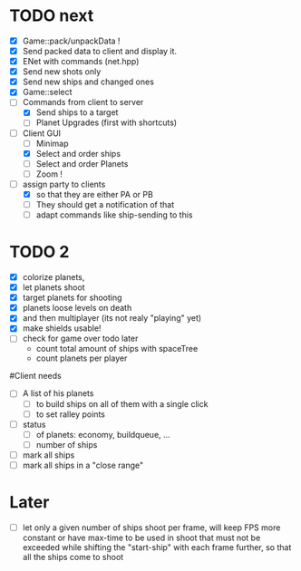 # TODO next
- [x] Game::pack/unpackData !
- [x] Send packed data to client and display it. 
- [x] ENet with commands (net.hpp)
- [x] Send new shots only
- [x] Send new ships and changed ones
- [x] Game::select
- [ ] Commands from client to server
  - [x] Send ships to a target
  - [ ] Planet Upgrades (first with shortcuts)
- [ ] Client GUI
  - [ ] Minimap
  - [x] Select and order ships
  - [ ] Select and order Planets
  - [ ] Zoom ! 
- [ ] assign party to clients
  - [x]  so that they are either PA or PB
  - [ ] They should get a notification of that
  - [ ] adapt commands like ship-sending to this
  
# TODO 2
- [x] colorize planets,            
- [x] let planets shoot            
- [x] target planets for shooting  
- [x] planets loose levels on death
- [x] and then multiplayer (its not realy "playing" yet)      
- [x] make shields usable!
- [ ] check for game over                 todo later
  - count total amount of ships with spaceTree
  - count planets per player


#Client needs
- [ ] A list of his planets 
  - [ ] to build ships on all of them with a single click
  - [ ] to set ralley points
- [ ] status 
  - [ ] of planets: economy, buildqueue, ...
  - [ ] number of ships
- [ ] mark all ships 
- [ ] mark all ships in a "close range"

# Later
- [ ] let only a given number of ships shoot per frame, will keep FPS more constant or have max-time to be used in shoot that must not be exceeded while shifting the "start-ship" with each frame further, so that all the ships come to shoot